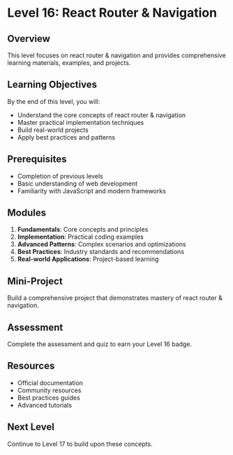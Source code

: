 # Level 16: React Router & Navigation

## Overview
This level focuses on react router & navigation and provides comprehensive learning materials, examples, and projects.

## Learning Objectives
By the end of this level, you will:
- Understand the core concepts of react router & navigation
- Master practical implementation techniques
- Build real-world projects
- Apply best practices and patterns

## Prerequisites
- Completion of previous levels
- Basic understanding of web development
- Familiarity with JavaScript and modern frameworks

## Modules
1. **Fundamentals**: Core concepts and principles
2. **Implementation**: Practical coding examples
3. **Advanced Patterns**: Complex scenarios and optimizations
4. **Best Practices**: Industry standards and recommendations
5. **Real-world Applications**: Project-based learning

## Mini-Project
Build a comprehensive project that demonstrates mastery of react router & navigation.

## Assessment
Complete the assessment and quiz to earn your Level 16 badge.

## Resources
- Official documentation
- Community resources
- Best practices guides
- Advanced tutorials

## Next Level
Continue to Level 17 to build upon these concepts.

